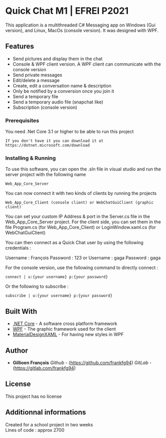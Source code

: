 # Quick Chat M1 | EFREI P2021

This application is a multithreaded C# Messaging app on Windows (Gui version), and Linux, MacOs (console version). It was designed with WPF.

## Features

* Send pictures and display them in the chat
* Console & WPF client version. A WPF client can communicate with the console version
* Send private messages
* Edit/delete a message
* Create, edit a conversation name & description
* Only be notified by a conversion once you join it
* Send a temporary file
* Send a temporary audio file (snapchat like)
* Subscription (console version)

### Prerequisites
You need .Net Core 3.1 or higher to be able to run this project

```
If you don't have it you can download it at https://dotnet.microsoft.com/download
```

### Installing & Running


To use this software, you can open the .sln file in visual studio and run the server project with the following name

```
Web_App_Core_Server
```

You can now connect it with two kinds of clients by running the projects

```
Web_App_Core_Client (console client) or WebChatGuiClient (graphic client)
```

You can set your custom IP Address & port in the Server.cs file in the Web_App_Core_Server project.
For the client side, you can set them in the file Program.cs (for Web_App_Core_Client) or LoginWindow.xaml.cs (for WebChatGuiClient)

You can then connect as a Quick Chat user by using the following credentials : 

Username : François Password : 123 or Username : gaga Password : gaga

For the console version, use the following command to directly connect : 

```
connect | u:{your username} p:{your password}
```

Or the following to subscribe :
```
subscribe | u:{your username} p:{your password}
```

## Built With

* [.NET Core](https://github.com/dotnet/core) - A software cross platform framework
* [WPF](https://github.com/dotnet/wpf) - The graphic framework used for the client
* [MaterialDesignXAML](https://github.com/MaterialDesignInXAML/MaterialDesignInXamlToolkit) - For having new styles in WPF

## Author

* **Gillioen François** 
*Github* - (https://github.com/frankfg94) 
*GitLab* - (https://gitlab.com/frankfg94)

## License

This project has no license

## Additionnal informations
Created for a school project in two weeks<br/>
Lines of code : approx 2700
